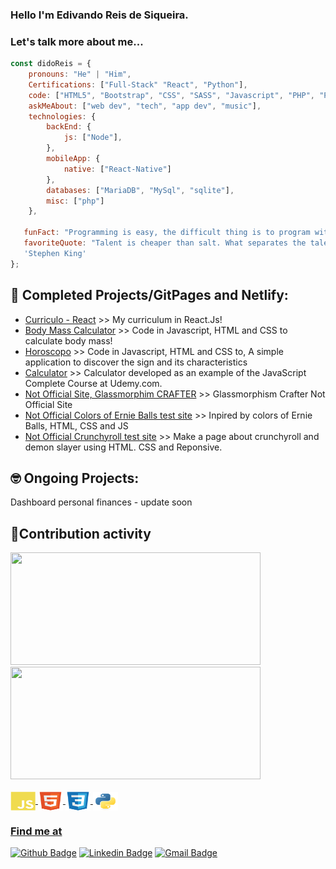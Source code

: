 ### Hello I'm Edivando Reis de Siqueira.
### Let's talk more about me...  

```javascript
const didoReis = {
    pronouns: "He" | "Him",
    Certifications: ["Full-Stack" "React", "Python"],
    code: ["HTML5", "Bootstrap", "CSS", "SASS", "Javascript", "PHP", "Python"],
    askMeAbout: ["web dev", "tech", "app dev", "music"],
    technologies: {
        backEnd: {
            js: ["Node"],
        },
        mobileApp: {
            native: ["React-Native"]
        },
        databases: ["MariaDB", "MySql", "sqlite"],
        misc: ["php"]
    },
      
   funFact: "Programming is easy, the difficult thing is to program without errors. Living and learning",
   favoriteQuote: "Talent is cheaper than salt. What separates the talented person from the successful is a lot of hard work."
   'Stephen King'
};
```
## 🌝 Completed Projects/GitPages and Netlify:
* [Curriculo - React](https://62e97e4871b2d24fdbd82b06--tourmaline-pavlova-344b48.netlify.app/) >> My curriculum in React.Js!
* [Body Mass Calculator](https://didoreis.github.io/Calculadora-IMC/) >> Code in Javascript, HTML and CSS to calculate body mass!
* [Horoscopo](https://didoreis.github.io/Horoscopo-in-HTML-CSS-E-JS) >> Code in Javascript, HTML and CSS to, A simple application to discover the sign and its characteristics
* [Calculator](https://github.com/DidoReis/Calculadora-HTML-JS) >> Calculator developed as an example of the JavaScript Complete Course at Udemy.com.
* [Not Official Site, Glassmorphim CRAFTER](https://didoreis.github.io/Glassmorphism-Crafter-Not-Official) >> Glassmorphism Crafter Not Official Site
* [Not Official Colors of Ernie Balls test site](https://didoreis.github.io/Landing-Page-Ernie-Ball-Colors)  >> Inpired by colors of Ernie Balls, HTML, CSS and JS
* [Not Official Crunchyroll test site](https://didoreis.github.io/Landing-Page-KimetsuNoYaiba) >> Make a page about crunchyroll and demon slayer using HTML. CSS and Reponsive.

## 🤓 Ongoing Projects:

Dashboard personal finances - update soon

## 🤝Contribution activity 



    
<div>
<a href="https://github.com/DidoReis">
<img width="400px" height="180em" src="https://github-readme-stats.vercel.app/api/top-langs/?username=DidoReis&layout=compact&langs_count=7&theme=prussian"/>
<img width="400px" height="180em" src="https://github-readme-stats.vercel.app/api?username=DidoReis&show_icons=true&theme=prussian&include_all_commits=true&count_private=true"/>
</div>

  
  
  <div style="display: inline_block"><br>
  <img align="center" alt="DidoReis-Js" height="30" width="40" src="https://raw.githubusercontent.com/devicons/devicon/master/icons/javascript/javascript-plain.svg">
  
  
  <img align="center" alt="DidoReis-HTML" height="30" width="40" src="https://raw.githubusercontent.com/devicons/devicon/master/icons/html5/html5-original.svg">
  <img align="center" alt="DidoReis-CSS" height="30" width="40" src="https://raw.githubusercontent.com/devicons/devicon/master/icons/css3/css3-original.svg">
  <img align="center" alt="DidoReis-Python" height="30" width="40" src="https://raw.githubusercontent.com/devicons/devicon/master/icons/python/python-original.svg">


</div>
  
  
 
### Find me at
[![Github Badge](http://img.shields.io/badge/-Github-black?style=flat-square&logo=github&link=https://github.com/DidoReis/)](https://github.com/DidoReis) 
[![Linkedin Badge](https://img.shields.io/badge/-LinkedIn-blue?style=flat-square&logo=Linkedin&logoColor=white&link=https://www.linkedin.com/in/edivando-reis-de-siqueira-1236aa190/)](https://www.linkedin.com/in/edivando-reis-de-siqueira-1236aa190)
[![Gmail Badge](https://img.shields.io/badge/-Gmail-d14836?style=flat-square&logo=Gmail&logoColor=white&link=mailto:djdidoreis@gmail.com)](mailto:djdidoreis@gmail.com)


  

  
